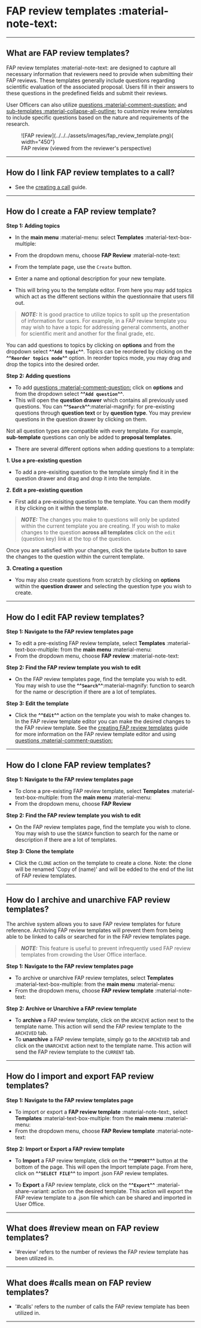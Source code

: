 # FAP review templates :material-note-text:

______________________________________________________________________________________

## What are FAP review templates?

FAP review templates :material-note-text: are designed to capture all necessary information that reviewers need to provide when submitting their FAP reviews. These templates generally include questions regarding scientific evaluation of the associated proposal. Users fill in their answers to these questions in the predefined fields and submit their reviews.

User Officers can also utilize [questions :material-comment-question:](../questions.md) and [sub-templates :material-collapse-all-outline:](../templates/sub_template.md) to customize review templates to include specific questions based on the nature and requirements of the research.

<figure markdown="span">  
    ![FAP review](../../../assets/images/fap_review_template.png){ width="450"}
    <figcaption>FAP review (viewed from the reviewer's perspective)</figcaption>
</figure>

_________________________________________________________________________________________________________

## How do I link FAP review templates to a call?

* See the [creating a call](../creating_call.md) guide.

_________________________________________________________________________________________________________

## How do I create a FAP review template?

**Step 1: Adding topics**

* In the **main menu** :material-menu: select **Templates** :material-text-box-multiple:
* From the dropdown menu, choose **FAP Review** :material-note-text:
* From the template page, use the `Create` button. 
* Enter a name and optional description for your new template. 

* This will bring you to the template editor. From here you may add topics which act as the different sections within the questionnaire that users fill out. 

> **_NOTE:_** It is good practice to utilize topics to split up the presentation of information for users. For example, in a FAP review template you may wish to have a topic for addressing general comments, another for scientific merit and another for the final grade, etc.
    
You can add questions to topics by clicking on **options** and from the dropdown select **^^`Add topic`^^**. Topics can be reordered by clicking on the **^^`Reorder topics mode`^^** option. In reorder topics mode, you may drag and drop the topics into the desired order.

**Step 2: Adding questions**

* To add  [questions :material-comment-question:](../questions.md) click on **options** and from the dropdown select **^^`Add question`^^**. 
* This will open the **question drawer** which contains all previously used questions. You can **^^`Search`^^**:material-magnify: for pre-existing questions through **question text** or by **question type**. You may preview questions in the question drawer by clicking on them. 

Not all question types are compatible with every template. For example, **sub-template** questions can only be added to **proposal templates**.

* There are several different options when adding questions to a template:

**1. Use a pre-existing question**

* To add a pre-exisiting question to the template simply find it in the question drawer and drag and drop it into the template. 

**2. Edit a pre-existing question** 

* First add a pre-exisiting question to the template. You can them modify it by clicking on it within the template.

> **_NOTE:_** The changes you make to questions will only be updated within the current template you are creating. If you wish to make changes to the question **across all templates** click on the `edit` (question key) link at the top of the question. 

Once you are satisfied with your changes, click the `Update` button to save the changes to the question within the current template.

**3. Creating a question**

* You may also create questions from scratch by clicking on **options** within the **question drawer** and selecting the question type you wish to create. 

_________________________________________________________________________________________________________

## How do I edit FAP review templates?

**Step 1: Navigate to the FAP review templates page**

* To edit a pre-existing FAP review template, select **Templates** :material-text-box-multiple: from the **main menu** :material-menu:
* From the dropdown menu, choose **FAP review** :material-note-text:

**Step 2: Find the FAP review template you wish to edit**

* On the FAP review templates page, find the template you wish to edit. You may wish to use the **^^`Search`^^**:material-magnify: function to search for the name or description if there are a lot of templates.

**Step 3: Edit the template**

* Click the **^^`Edit`^^** action on the template you wish to make changes to. In the FAP review template editor you can make the desired changes to the FAP review template. See the [creating FAP review templates](fap_review_template.md) guide for more information on the FAP review template editor and using [questions :material-comment-question:](../questions.md)

_________________________________________________________________________________________________________

## How do I clone FAP review templates?

**Step 1: Navigate to the FAP review templates page**

* To clone a pre-existing FAP review template, select **Templates** :material-text-box-multiple: from the **main menu** :material-menu:
* From the dropdown menu, choose **FAP Review** 

**Step 2: Find the FAP review template you wish to edit**

* On the FAP review templates page, find the template you wish to clone. You may wish to use the `SEARCH` function to search for the name or description if there are a lot of templates.

**Step 3: Clone the template**

* Click the `CLONE` action on the template to create a clone. Note: the clone will be renamed 'Copy of (name)' and will be edded to the end of the list of FAP review templates.

_________________________________________________________________________________________________________

## How do I archive and unarchive FAP review templates?

The archive system allows you to save FAP review templates for future reference. Archiving FAP review templates will prevent them from being able to be linked to calls or searched for in the FAP review templates page. 

> **_NOTE:_** This feature is useful to prevent infrequently used FAP review templates from crowding the User Office interface.

**Step 1: Navigate to the FAP review templates page**

* To archive or unarchive FAP review templates, select **Templates** :material-text-box-multiple: from the **main menu** :material-menu:
* From the dropdown menu, choose **FAP review template** :material-note-text:

**Step 2: Archive or Unarchive a FAP review template**

* To **archive** a FAP review template, click on the `ARCHIVE` action next to the template name. This action will send the FAP review template to the `ARCHIVED` tab.
* To **unarchive** a FAP review template, simply go to the `ARCHIVED` tab and click on the `UNARCHIVE` action next to the template name. This action will send the FAP review template to the `CURRENT` tab.

_________________________________________________________________________________________________________

## How do I import and export FAP review templates?

**Step 1: Navigate to the FAP review templates page**

* To import or export a **FAP review template** :material-note-text:, select **Templates** :material-text-box-multiple: from the **main menu** :material-menu:
* From the dropdown menu, choose **FAP Review template** :material-note-text:

**Step 2: Import or Export a FAP review template**

* To **Import** a FAP review template, click on the **^^`IMPORT`^^** button at the bottom of the page. This will open the Import template page. From here, click on **^^`SELECT FILE`^^** to import .json FAP review templates.

* To **Export** a FAP review template, click on the **^^`Export`^^** :material-share-variant: action on the desired template. This action will export the FAP review template to a .json file which can be shared and imported in User Office. 

_________________________________________________________________________________________________________

## What does #review mean on FAP review templates?

* '#review' refers to the number of reviews the FAP review template has been utilized in.

_________________________________________________________________________________________________________

## What does #calls mean on FAP review templates?

* '#calls' refers to the number of calls the FAP review template has been utilized in.

______________________________________________________________________________________
